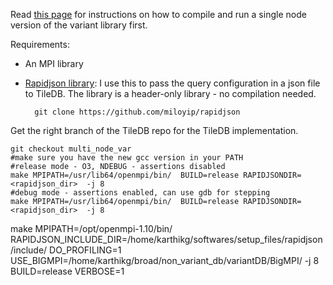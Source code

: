 Read [this page](https://github.com/Intel-HSS/TileDB/wiki/Using-the-variant-specific-customizations) for instructions on how to compile and run a single node version of the variant library first.

Requirements:
* An MPI library
* [Rapidjson library](https://github.com/miloyip/rapidjson): I use this to pass the query configuration in a json file to TileDB. The library is a header-only library - no compilation needed.

        git clone https://github.com/miloyip/rapidjson

Get the right branch of the TileDB repo for the TileDB implementation.

    git checkout multi_node_var
    #make sure you have the new gcc version in your PATH
    #release mode - O3, NDEBUG - assertions disabled
    make MPIPATH=/usr/lib64/openmpi/bin/  BUILD=release RAPIDJSONDIR=<rapidjson_dir>  -j 8
    #debug mode - assertions enabled, can use gdb for stepping
    make MPIPATH=/usr/lib64/openmpi/bin/  BUILD=release RAPIDJSONDIR=<rapidjson_dir>  -j 8

make MPIPATH=/opt/openmpi-1.10/bin/  RAPIDJSON_INCLUDE_DIR=/home/karthikg/softwares/setup_files/rapidjson/include/ DO_PROFILING=1 USE_BIGMPI=/home/karthikg/broad/non_variant_db/variantDB/BigMPI/ -j 8 BUILD=release VERBOSE=1
